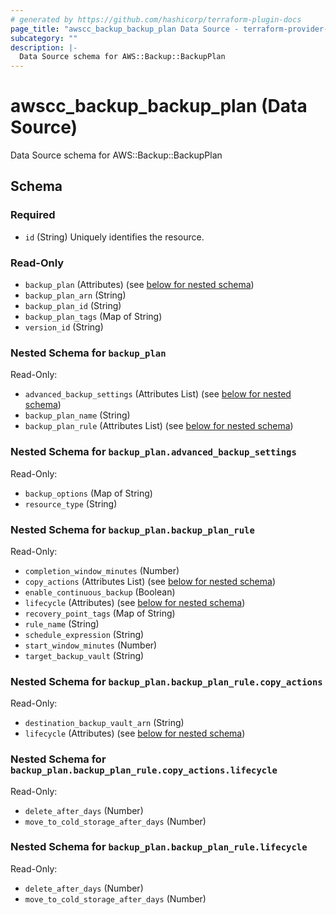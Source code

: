 ```yaml
---
# generated by https://github.com/hashicorp/terraform-plugin-docs
page_title: "awscc_backup_backup_plan Data Source - terraform-provider-awscc"
subcategory: ""
description: |-
  Data Source schema for AWS::Backup::BackupPlan
---
```


# awscc_backup_backup_plan (Data Source)

Data Source schema for AWS::Backup::BackupPlan



<!-- schema generated by tfplugindocs -->
## Schema

### Required

- `id` (String) Uniquely identifies the resource.

### Read-Only

- `backup_plan` (Attributes) (see [below for nested schema](#nestedatt--backup_plan))
- `backup_plan_arn` (String)
- `backup_plan_id` (String)
- `backup_plan_tags` (Map of String)
- `version_id` (String)

<a id="nestedatt--backup_plan"></a>
### Nested Schema for `backup_plan`

Read-Only:

- `advanced_backup_settings` (Attributes List) (see [below for nested schema](#nestedatt--backup_plan--advanced_backup_settings))
- `backup_plan_name` (String)
- `backup_plan_rule` (Attributes List) (see [below for nested schema](#nestedatt--backup_plan--backup_plan_rule))

<a id="nestedatt--backup_plan--advanced_backup_settings"></a>
### Nested Schema for `backup_plan.advanced_backup_settings`

Read-Only:

- `backup_options` (Map of String)
- `resource_type` (String)


<a id="nestedatt--backup_plan--backup_plan_rule"></a>
### Nested Schema for `backup_plan.backup_plan_rule`

Read-Only:

- `completion_window_minutes` (Number)
- `copy_actions` (Attributes List) (see [below for nested schema](#nestedatt--backup_plan--backup_plan_rule--copy_actions))
- `enable_continuous_backup` (Boolean)
- `lifecycle` (Attributes) (see [below for nested schema](#nestedatt--backup_plan--backup_plan_rule--lifecycle))
- `recovery_point_tags` (Map of String)
- `rule_name` (String)
- `schedule_expression` (String)
- `start_window_minutes` (Number)
- `target_backup_vault` (String)

<a id="nestedatt--backup_plan--backup_plan_rule--copy_actions"></a>
### Nested Schema for `backup_plan.backup_plan_rule.copy_actions`

Read-Only:

- `destination_backup_vault_arn` (String)
- `lifecycle` (Attributes) (see [below for nested schema](#nestedatt--backup_plan--backup_plan_rule--copy_actions--lifecycle))

<a id="nestedatt--backup_plan--backup_plan_rule--copy_actions--lifecycle"></a>
### Nested Schema for `backup_plan.backup_plan_rule.copy_actions.lifecycle`

Read-Only:

- `delete_after_days` (Number)
- `move_to_cold_storage_after_days` (Number)



<a id="nestedatt--backup_plan--backup_plan_rule--lifecycle"></a>
### Nested Schema for `backup_plan.backup_plan_rule.lifecycle`

Read-Only:

- `delete_after_days` (Number)
- `move_to_cold_storage_after_days` (Number)


